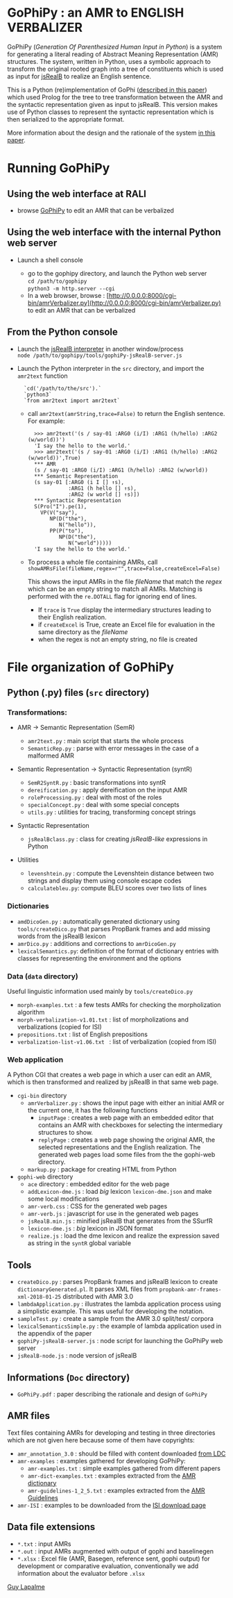 # GoPhiPy : an AMR to ENGLISH VERBALIZER

GoPhiPy (*Generation Of Parenthesized Human Input in Python*) is a system for generating a literal reading of Abstract Meaning Representation (AMR) structures. The system, written in Python, uses a symbolic approach to transform the original rooted graph into a tree of constituents which is used as input for [jsRealB](https://github.com/rali-udem/JSrealB "GitHub - rali-udem/JSrealB: A JavaScript bilingual text realizer for web development") to realize an English sentence. 

This is a Python (re)implementation of GoPhi ([described in this paper](https://github.com/rali-udem/gophi/blob/master/documentation/GoPhi.pdf)) which used Prolog for the tree to tree transformation between the AMR and the syntactic representation given as input to jsRealB. This version makes use of Python classes to represent the syntactic representation which is then serialized to the appropriate format.

More information about the design and the rationale of the system [in this paper](docs/GoPhiPy.pdf).

# Running GoPhiPy

## Using the web interface at RALI

* browse [GoPhiPy](http://rali.iro.umontreal.ca/amr/current/build/amrVerbalizer.py) to edit an AMR that can be verbalized

## Using the web interface with the internal Python web server
* Launch a shell console

    * go to the gophipy directory, and launch the Python web server  
        `cd /path/to/gophipy`  
        `python3 -m http.server --cgi `
    * In a web browser, browse : [http://0.0.0.0:8000/cgi-bin/amrVerbalizer.py](http://0.0.0.0:8000/cgi-bin/amrVerbalizer.py) to edit an AMR that can be verbalized

## From the Python console

* Launch the [jsRealB interpreter](https://github.com/rali-udem/JSrealB "GitHub - rali-udem/JSrealB: A JavaScript bilingual text realizer for web development") in another window/process  
`node /path/to/gophipy/tools/gophiPy-jsRealB-server.js  `
     
* Launch the Python interpreter in the `src` directory, and import the `amr2text` function

        `cd('/path/to/the/src').`  
        `python3`
		`from amr2text import amr2text`

    * call `amr2text(amrString,trace=False)` to return the English sentence. For example:
        
            >>> amr2text('(s / say-01 :ARG0 (i/I) :ARG1 (h/hello) :ARG2 (w/world))')
            'I say the hello to the world.'
            >>> amr2text('(s / say-01 :ARG0 (i/I) :ARG1 (h/hello) :ARG2 (w/world))',True)
            *** AMR
            (s / say-01 :ARG0 (i/I) :ARG1 (h/hello) :ARG2 (w/world))
            *** Semantic Representation
            (s say-01 [:ARG0 (i I [] ↑s),
                       :ARG1 (h hello [] ↑s),
                       :ARG2 (w world [] ↑s)])
            *** Syntactic Representation
            S(Pro("I").pe(1),
              VP(V("say"),
                 NP(D("the"),
                    N("hello")),
                 PP(P("to"),
                    NP(D("the"),
                       N("world")))))
            'I say the hello to the world.'
        
    * To process a whole file containing AMRs, call  
      `showAMRsFile(fileName,regex=r"",trace=False,createExcel=False)`
    
      This shows the input AMRs in the file *fileName* that match the *regex* which can be an empty string to match all AMRs. Matching is performed with the `re.DOTALL` flag for ignoring end of lines.   
        * If `trace` is `True` display the intermediary structures leading to their English realization.  
        * if `createExcel` is True, create an Excel file for evaluation in the same directory as the *fileName*
        * when the regex is not an empty string, no file is created
        
# File organization of GoPhiPy

## Python (.py) files (`src` directory)

### Transformations:

* AMR → Semantic Representation (SemR)
    * `amr2text.py`      : main script that starts the whole process
    * `SemanticRep.py`   : parse with error messages in the case of a malformed AMR
    
* Semantic Representation → Syntactic Representation (syntR)
    * `SemR2SyntR.py`          : basic transformations into syntR 
    * `dereification.py`       : apply dereification on the input AMR
    * `roleProcessing.py`               : deal with most of the roles
    * `specialConcept.py`      : deal with some special concepts
    * `utils.py`         : utilities for tracing, transforming concept strings

* Syntactic Representation 
    * `jsRealBclass.py`  : class for creating *jsRealB-like* expressions in Python

* Utilities
    * `levenshtein.py`  : compute the Levenshtein distance between two strings and display them using console escape codes
    * `calculatebleu.py`: compute BLEU scores over two lists of lines

### Dictionaries
* `amdDicoGen.py`      : automatically generated dictionary using `tools/createDico.py` that parses PropBank frames and add missing words from the jsRealB lexicon 
* `amrDico.py`         : additions and corrections to `amrDicoGen.py`
* `lexicalSemantics.py`: definition of the format of dictionary entries with classes for representing the environment and the options

### Data (`data` directory)

Useful linguistic information used mainly by `tools/createDico.py`
 
* `morph-examples.txt` : a few tests AMRs for checking the morpholization algorithm
* `morph-verbalization-v1.01.txt` : list of morpholizations and verbalizations (copied for ISI)
* `prepositions.txt` : list of English prepositions
* `verbalization-list-v1.06.txt ` : list of verbalization (copied from ISI)

### Web application

A  Python CGI that creates a web page in which a user can edit an AMR, which is then transformed and realized by jsRealB in that same web page.
  
* `cgi-bin` directory
    * `amrVerbalizer.py` : shows the input page with either an initial AMR or the current one, it has the following functions
        * `inputPage`     : creates a web page with an embedded editor that contains an AMR with checkboxes for selecting the intermediary structures to show.
        * `replyPage` : creates a web page showing the original AMR, the selected representations and the English realization. 
        The generated web pages load some files from the the gophi-web directory.
    * `markup.py` : package for creating HTML from Python  
* `gophi-web` directory
    * `ace` directory : embedded editor for the web page
    * `addLexicon-dme.js` : load *big* lexicon `lexicon-dme.json` and make some local modifications
    * `amr-verb.css` : CSS for the generated web pages
    * `amr-verb.js`  : javascript for use in the generated web pages
    * `jsRealB.min.js` : minified jsRealB that generates from the SSurfR
    * `lexicon-dme.js` : *big* lexicon in JSON format
    * `realize.js`     : load the dme lexicon and realize the expression saved as string in the `syntR` global variable

## Tools
* `createDico.py`        : parses PropBank frames and jsRealB lexicon to create `dictionaryGenerated.pl`. It parses XML files from `propbank-amr-frames-xml-2018-01-25` distributed with AMR 3.0 
* `lambdaApplication.py` : illustrates the lambda application process using a simplistic example. This was useful for developing the notation.
* `sampleTest.py`        : create a sample from the AMR 3.0 split/test/ corpora
* `lexicalSemanticsSimple.py` : the example of lambda application used in the appendix of the paper
* `gophiPy-jsRealB-server.js` : node script for launching the GoPhiPy web server
* `jsRealB-node.js` : node version of jsRealB

## Informations (`Doc` directory)
* `GoPhiPy.pdf` : paper describing the rationale and design of `GoPhiPy`

## AMR files
Text files containing AMRs for developing and testing in three directories which are not given here because some of them have copyrights:

* `amr_annotation_3.0` : should be filled with content downloaded [from LDC](https://catalog.ldc.upenn.edu/LDC2020T02 "Abstract Meaning Representation (AMR) Annotation Release 3.0  - Linguistic Data Consortium")
* `amr-examples` : examples gathered for developing GoPhiPy:
    * `amr-examples.txt` : simple examples gathered from different papers
    * `amr-dict-examples.txt` : examples extracted from the [AMR dictionary](https://www.isi.edu/~ulf/amr/lib/amr-dict.html "AMR dict")
    * `amr-guidelines-1_2_5.txt` : examples extracted from the [AMR Guidelines](https://github.com/amrisi/amr-guidelines/blob/master/amr.md "amr-guidelines/amr.md at master · amrisi/amr-guidelines · GitHub")
* `amr-ISI` : examples to be downloaded from the [ISI download page](https://amr.isi.edu/download.html "Download &nbsp; Abstract Meaning Representation (AMR)")  
  
## Data file extensions
* `*.txt`                   : input AMRs
* `*.out`                   : input AMRs augmented with output of gophi and baselinegen
* `*.xlsx`                  : Excel file (AMR, Basegen, reference sent, gophi output) for development or comparative evaluation, conventionally we add information about the evaluator before `.xlsx`

[Guy Lapalme](mailto:lapalme@iro.umontreal.ca)